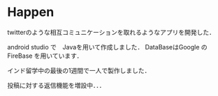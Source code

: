 # Happen

twitterのような相互コミュニケーションを取れるようなアプリを開発した．

android studio で　Javaを用いて作成しました．
DataBaseはGoogle のFireBase を用いています．

インド留学中の最後の1週間で一人で製作しました．


投稿に対する返信機能を増設中．．．
